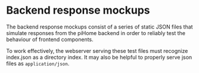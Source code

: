 Backend response mockups
========================

The backend response mockups consist of a series of static JSON files that
simulate responses from the piHome backend in order to reliably test the
behaviour of frontend components.

To work effectively, the webserver serving these test files must recognize
index.json as a directory index. It may also be helpful to properly serve json
files as `application/json`.